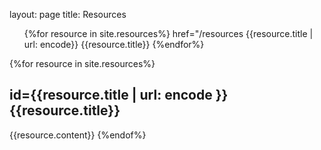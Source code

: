layout: page
title: Resources
<ul>
{%for resource in 
site.resources%}
</li>
</a>
href="/resources
{{resource.title
<pb></pb>
  |
url: 
encode}}
{{resource.title}}
</a>
</li>
{%endfor%}
</ul>
{%for
resource in
site.resources%}
<h2>
id={{resource.title
<pb></pb>
  |
url:
encode }}
{{resource.title}}
</h2>{{resource.content}}
{%endof%}

